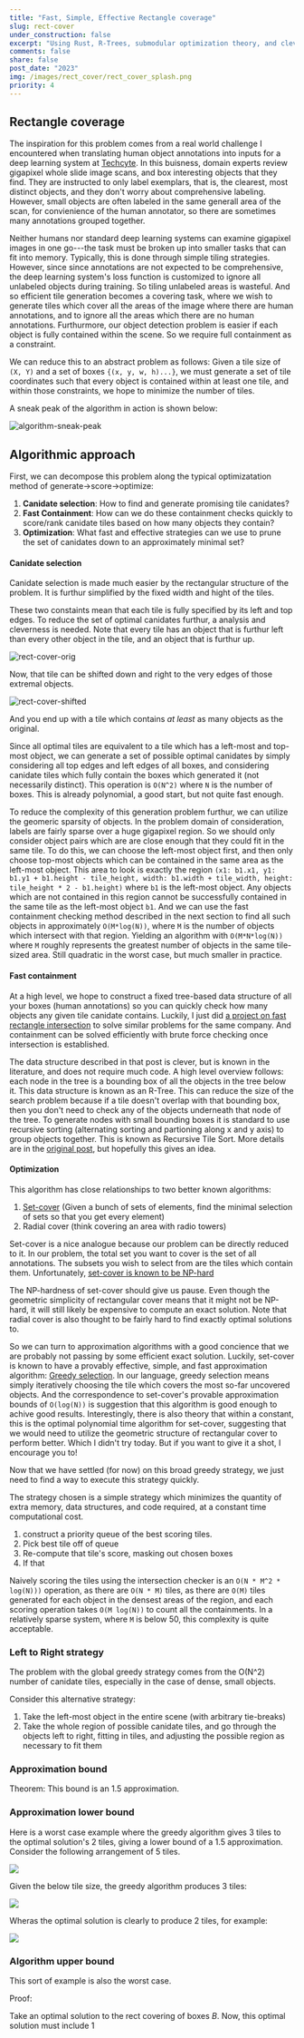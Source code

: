 ```yaml
---
title: "Fast, Simple, Effective Rectangle coverage"
slug: rect-cover
under_construction: false
excerpt: "Using Rust, R-Trees, submodular optimization theory, and clever tricks to implement fast, simple, effective, rectangle covering strategy."
comments: false
share: false
post_date: "2023"
img: /images/rect_cover/rect_cover_splash.png
priority: 4
---
```



## Rectangle coverage

The inspiration for this problem comes from a real world challenge I encountered when translating human object annotations into inputs for a deep learning system at [Techcyte](https://techcyte.com/). In this buisness, domain experts review gigapixel whole slide image scans, and box interesting objects that they find. They are instructed to only label exemplars, that is, the clearest, most distinct objects, and they don't worry about comprehensive labeling. However, small objects are often labeled in the same generall area of the scan, for convienience of the human annotator, so there are sometimes many annotations grouped together. 

Neither humans nor standard deep learning systems can examine gigapixel images in one go---the task must be broken up into smaller tasks that can fit into memory. Typically, this is done through simple tiling strategies. However, since since annotations are not expected to be comprehensive, the deep learning system's loss function is customized to ignore all unlabeled objects during training. So tiling unlabeled areas is wasteful. And so efficient tile generation becomes a covering task, where we wish to generate tiles which cover all the areas of the image where there are human annotations, and to ignore all the areas which there are no human annotations. Furthurmore, our object detection problem is easier if each object is fully contained within the scene. So we require full containment as a constraint.  

We can reduce this to an abstract problem as follows: Given a tile size of `(X, Y)` and a set of boxes `{(x, y, w, h)...}`, we must generate a set of tile coordinates such that every object is contained within at least one tile, and within those constraints, we hope to minimize the number of tiles.

A sneak peak of the algorithm in action is shown below:

![algorithm-sneak-peak](/images/rect_cover/rect_cover_norm.gif)

## Algorithmic approach

First, we can decompose this problem along the typical optimizatation method of generate->score->optimize:

1. **Canidate selection**: How to find and generate promising tile canidates?
2. **Fast Containment**: How can we do these containment checks quickly to score/rank canidate tiles based on how many objects they contain?
3. **Optimization**: What fast and effective strategies can we use to prune the set of canidates down to an approximately minimal set?

#### Canidate selection

Canidate selection is made much easier by the rectangular structure of the problem. It is furthur simplified by the fixed width and hight of the tiles.

These two constaints mean that each tile is fully specified by its left and top edges. To reduce the set of optimal canidates furthur, a analysis and cleverness is needed. Note that every tile has an object that is furthur left than every other object in the tile, and an object that is furthur up. 

![rect-cover-orig](/images/rect_cover/rect-cover-orig.svg)

Now, that tile can be shifted down and right to the very edges of those extremal objects.

![rect-cover-shifted](/images/rect_cover/rect-cover-shifted.svg)

And you end up with a tile which contains *at least* as many objects as the original.

Since all optimal tiles are equivalent to a tile which has a left-most and top-most object, we can generate a set of possible optimal canidates by simply considering all top edges and left edges of all boxes, and considering canidate tiles which fully contain the boxes which generated it (not necessarily distinct). This operation is `O(N^2)` where `N` is the number of boxes. This is already polynomial, a good start, but not quite fast enough. 

To reduce the complexity of this generation problem furthur, we can utilize the geomeric sparsity of objects. In the problem domain of consideration, labels are fairly sparse over a huge gigapixel region. So we should only consider object pairs which are are close enough that they could fit in the same tile. To do this, we can choose the left-most object first, and then only choose top-most objects which can be contained in the same area as the left-most object. This area to look is exactly the region `(x1: b1.x1, y1: b1.y1 + b1.height - tile_height, width: b1.width + tile_width, height: tile_height * 2 - b1.height)` where `b1` is the left-most object. Any objects which are not contained in this region cannot be successfully contained in the same tile as the left-most object `b1`. And we can use the fast containment checking method described in the next section to find all such objects in approximately `O(M*log(N))`, where `M` is the number of objects which intersect with that region. Yielding an algorithm with `O(M*N*log(N))` where `M` roughly represents the greatest number of objects in the same tile-sized area. Still quadratic in the worst case, but much smaller in practice.

#### Fast containment

At a high level, we hope to construct a fixed tree-based data structure of all your boxes (human annotations) so you can quickly check how many objects any given tile canidate contains. Luckily, I just did [a project on fast rectangle intersection](/posts/blog/box_search/) to solve similar problems for the same company. And containment can be solved efficiently with brute force checking once intersection is established.

The data structure described in that post is clever, but is known in the literature, and does not require much code. A high level overview follows: each node in the tree is a bounding box of all the objects in the tree below it. This data structure is known as an R-Tree. This can reduce the size of the search problem because if a tile doesn't overlap with that bounding box, then you don't need to check any of the objects underneath that node of the tree. To generate nodes with small bounding boxes it is standard to use recursive sorting (alternating sorting and partioning along x and y axis) to group objects together. This is known as Recursive Tile Sort. More details are in the [original post](/posts/blog/box_search/), but hopefully this gives an idea.

#### Optimization

This algorithm has close relationships to two better known algorithms:

1. [Set-cover](https://en.wikipedia.org/wiki/Set_cover_problem) (Given a bunch of sets of elements, find the minimal selection of sets so that you get every element)
2. Radial cover (think covering an area with radio towers)

Set-cover is a nice analogue because our problem can be directly reduced to it. In our problem, the total set you want to cover is the set of all annotations. The subsets you wish to select from are the tiles which contain them. Unfortunately, [set-cover is known to be NP-hard](https://en.wikipedia.org/wiki/Set_cover_problem)

The NP-hardness of set-cover should give us pause. Even though the geometric simplicity of rectangular cover means that it might not be NP-hard, it will still likely be expensive to compute an exact solution. Note that radial cover is also thought to be fairly hard to find exactly optimal solutions to.

So we can turn to approximation algorithms with a good concience that we are probably not passing by some efficient exact solution. Luckily, set-cover is known to have a provably effective, simple, and fast approximation algorithm: [Greedy selection](https://en.wikipedia.org/wiki/Set_cover_problem#Greedy_algorithm). In our language, greedy selection means simply iteratively choosing the tile which covers the most so-far uncovered objects. And the correspondence to set-cover's provable approximation bounds of `O(log(N))` is suggestion that this algorithm is good enough to achive good results. Interestingly, there is also theory that within a constant, this is the optimal polynomial time algorithm for set-cover, suggesting that we would need to utilize the geometric structure of rectangular cover to perform better. Which I didn't try today. But if you want to give it a shot, I encourage you to!

Now that we have settled (for now) on this broad greedy strategy, we just need to find a way to execute this strategy quickly. 

The strategy chosen is a simple strategy which minimizes the quantity of extra memory, data structures, and code required, at a constant time computational cost. 

1. construct a priority queue of the best scoring tiles. 
2. Pick best tile off of queue
3. Re-compute that tile's score, masking out chosen boxes
4. If that 

Naively scoring the tiles using the intersection checker is an `O(N * M^2 * log(N)))` operation, as there are `O(N * M)` tiles, as there are `O(M)` tiles generated for each object in the densest areas of the region, and each scoring operation takes `O(M log(N))` to count all the containments. In a relatively sparse system, where `M` is below 50, this complexity is quite acceptable. 

### Left to Right strategy

The problem with the global greedy strategy comes from the O(N^2) number of canidate tiles, especially in the case of dense, small objects.

Consider this alternative strategy:

1. Take the left-most object in the entire scene (with arbitrary tie-breaks)
2. Take the whole region of possible canidate tiles, and go through the objects left to right, fitting in tiles, and adjusting the possible region as necessary to fit them

### Approximation bound

Theorem: This bound is an 1.5 approximation.

### Approximation lower bound

Here is a worst case example where the greedy algorithm gives 3 tiles to the optimal solution's 2 tiles, giving a lower bound of a 1.5 approximation. Consider the following arrangement of 5 tiles. 

![](/images/rect_cover/rect-cover-worst-case-sample.svg)

Given the below tile size, the greedy algorithm produces 3 tiles:

![](/images/rect_cover/rect-cover-worst-case-greedy.svg)

Wheras the optimal solution is clearly to produce 2 tiles, for example:

![](/images/rect_cover/rect-cover-worst-case-opt.svg)

### Algorithm upper bound

This sort of example is also the worst case.

Proof:

Take an optimal solution to the rect covering of boxes *B*. Now, this optimal solution must include 1